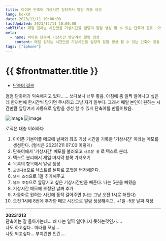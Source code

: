```yaml
---
title: 아이폰 단축어 기상시간 앞당겨서 알람 자동 생성
lang: ko-KR
date: 2023/12/11 10:00:00
lastUpdated: 2023/12/11 10:00:00
subTitle: 매일 원하는 시간만큼 기상시간을 앞당겨 알람 생성 할 수 있는 단축어 공유. 아침에 좀 일찍 일어나고 싶은데 한꺼번에 한시간씩 당기면 무시하고 그냥 자기 일쑤다. 그래서 매일 본인이 원하는 시간만큼 앞당겨서 알림을 생성 할 수 있게 단축어를 만들어봤음.
meta:
  - name: 아이폰 단축어 기상시간 앞당겨서 알람 생성
    content: 매일 원하는 시간만큼 기상시간을 앞당겨 알람 생성 할 수 있는 단축어 공유
tags: ["iphone"]
---
```


# {{ $frontmatter.title }}

- [단축어 링크](https://www.icloud.com/shortcuts/8ebba39c107d4b2f952beccbcf038c59)

점점 단축어가 익숙해지고 있다...... 쓰다보니 너무 좋음. 아침에 좀 일찍 일어나고 싶은데 한꺼번에 한시간씩 당기면 무시하고 그냥 자기 일쑤다. 그래서 매일 본인이 원하는 시간만큼 앞당겨서 자동으로 알람을 생성 할 수 있게 단축어를 만들어봤음.

![image](~@image/17.jpg)
![image](~@image/18.jpg)

로직은 대충 이러하다

1. 아이폰 기본어플 메모에 날짜와 최초 기상 시간을 기록한 '기상시간' 이라는 메모를 생성한다. (형식은 20231211 07:00 이렇게)
2. 단축어에서 '기상시간' 메모를 불러오고 `새로운 줄` 로 텍스트 분리.
3. 텍스트 분리에서 제일 마지막 항목 가져오기
4. 목록의 항목에서 알람 생성
5. `포맷지정`으로 텍스트를 날짜로 포맷을 변경해준다.
6. `날짜 조정`으로 1일 추가해주고
7. `날짜 조정`으로 앞당기고 싶은 기상시간만큼 빼준다. 나는 5분을 빼줬음
8. 기상시간 메모에 조정된 날짜 추가
9. 자동화로 원하는 시간에 동작 걸어주면 (나는 그냥 오전 1시로 해줬다)
10. 오전 1시에 8번에 추가한 메모 시간으로 알람 생성해주고 , +1일 -5분 날짜 저장

---

**20231213**  
단축어는 잘 돌아가는데... 왜 나는 일찍 일어나지 못하는것인가....  
나도 하고싶다.. 미라클 모닝...  
나도 되고싶다... 부지런한 인간....

